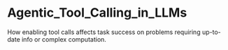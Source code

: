 # Agentic_Tool_Calling_in_LLMs
How enabling tool calls affects task success on problems requiring up-to-date info or complex computation.
